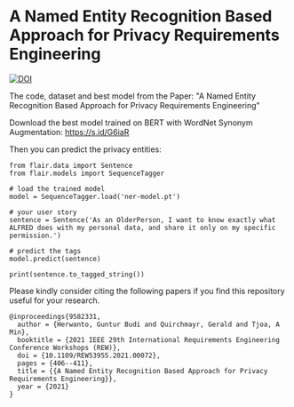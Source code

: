# A Named Entity Recognition Based Approach for Privacy Requirements Engineering

[![DOI](https://zenodo.org/badge/DOI/10.5281/zenodo.5801370.svg)](https://doi.org/10.5281/zenodo.5801370)


The code, dataset and best model from the Paper: "A Named Entity Recognition Based Approach for Privacy Requirements Engineering"

Download the best model trained on BERT with WordNet Synonym Augmentation: https://s.id/G6iaR

Then you can predict the privacy entities:

```{python}
from flair.data import Sentence
from flair.models import SequenceTagger

# load the trained model
model = SequenceTagger.load('ner-model.pt')

# your user story
sentence = Sentence('As an OlderPerson, I want to know exactly what ALFRED does with my personal data, and share it only on my specific permission.')

# predict the tags
model.predict(sentence)

print(sentence.to_tagged_string())

```

Please kindly consider citing the following papers if you find this repository useful for your research.

```
@inproceedings{9582331,
  author = {Herwanto, Guntur Budi and Quirchmayr, Gerald and Tjoa, A Min},
  booktitle = {2021 IEEE 29th International Requirements Engineering Conference Workshops (REW)},
  doi = {10.1109/REW53955.2021.00072},
  pages = {406--411},
  title = {{A Named Entity Recognition Based Approach for Privacy Requirements Engineering}},
  year = {2021}
}
```
